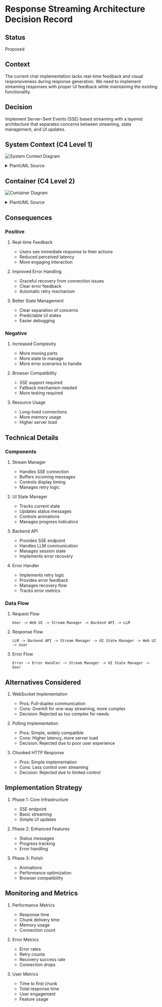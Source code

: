 # Response Streaming Architecture Decision Record

## Status
Proposed

## Context
The current chat implementation lacks real-time feedback and visual responsiveness during response generation. We need to implement streaming responses with proper UI feedback while maintaining the existing functionality.

## Decision
Implement Server-Sent Events (SSE) based streaming with a layered architecture that separates concerns between streaming, state management, and UI updates.

## System Context (C4 Level 1)

![System Context Diagram](images/streaming_context.png)

<details>
<summary>PlantUML Source</summary>

```plantuml
!include https://raw.githubusercontent.com/plantuml-stdlib/C4-PlantUML/master/C4_Context.puml

LAYOUT_WITH_LEGEND()

title System Context diagram for Response Streaming

Person(user, "End User", "A user interacting with the chat interface")

System(smail, "SMAIL Chat System", "Provides streaming chat interface with real-time feedback")

System_Ext(ollama, "Ollama LLM", "Local LLM providing streaming responses")

Rel(user, smail, "Sends messages and views responses", "HTTP/SSE")
Rel(smail, ollama, "Streams prompts and receives responses", "HTTP/Streaming")
Rel_Back(smail, user, "Provides real-time feedback and responses", "SSE")
```
</details>

## Container (C4 Level 2)

![Container Diagram](images/streaming_container.png)

<details>
<summary>PlantUML Source</summary>

```plantuml
!include https://raw.githubusercontent.com/plantuml-stdlib/C4-PlantUML/master/C4_Container.puml

LAYOUT_WITH_LEGEND()

title Container diagram for Response Streaming

Person(user, "End User", "A user interacting with the chat interface")

System_Boundary(smail, "SMAIL Chat System") {
    Container(web_ui, "Web Interface", "HTML, JavaScript", "Provides streaming chat UI with status updates and controls")
    
    Container(stream_manager, "Stream Manager", "JavaScript Class", "Handles SSE connection and message buffering")
    
    Container(ui_state, "UI State Manager", "JavaScript Class", "Manages UI states and animations")
    
    Container(backend_api, "Backend API", "FastAPI", "Provides streaming endpoints and handles LLM communication")
    
    Container(error_handler, "Error Handler", "Python/JavaScript", "Manages error recovery and retries")
    
    ContainerDb(session_store, "Session Store", "JSON", "Stores conversation history and state")
}

System_Ext(ollama, "Ollama LLM", "Provides streaming response generation")

Rel(user, web_ui, "Interacts with", "HTTPS")
Rel(web_ui, stream_manager, "Initiates streaming", "JavaScript")
Rel(stream_manager, ui_state, "Updates UI state", "JavaScript")
Rel(stream_manager, backend_api, "Connects to", "SSE")
Rel(backend_api, ollama, "Streams prompts", "HTTP")
Rel_Back(ollama, backend_api, "Returns chunks", "HTTP")
Rel(backend_api, session_store, "Stores/retrieves", "JSON")
Rel(error_handler, stream_manager, "Manages retries", "JavaScript")
Rel(error_handler, backend_api, "Handles errors", "HTTP")
```
</details>

## Consequences

### Positive
1. Real-time Feedback
   - Users see immediate response to their actions
   - Reduced perceived latency
   - More engaging interaction

2. Improved Error Handling
   - Graceful recovery from connection issues
   - Clear error feedback
   - Automatic retry mechanism

3. Better State Management
   - Clear separation of concerns
   - Predictable UI states
   - Easier debugging

### Negative
1. Increased Complexity
   - More moving parts
   - More state to manage
   - More error scenarios to handle

2. Browser Compatibility
   - SSE support required
   - Fallback mechanism needed
   - More testing required

3. Resource Usage
   - Long-lived connections
   - More memory usage
   - Higher server load

## Technical Details

### Components

1. Stream Manager
   - Handles SSE connection
   - Buffers incoming messages
   - Controls display timing
   - Manages retry logic

2. UI State Manager
   - Tracks current state
   - Updates status messages
   - Controls animations
   - Manages progress indicators

3. Backend API
   - Provides SSE endpoint
   - Handles LLM communication
   - Manages session state
   - Implements error recovery

4. Error Handler
   - Implements retry logic
   - Provides error feedback
   - Manages recovery flow
   - Tracks error metrics

### Data Flow

1. Request Flow
   ```
   User -> Web UI -> Stream Manager -> Backend API -> LLM
   ```

2. Response Flow
   ```
   LLM -> Backend API -> Stream Manager -> UI State Manager -> Web UI -> User
   ```

3. Error Flow
   ```
   Error -> Error Handler -> Stream Manager -> UI State Manager -> User
   ```

## Alternatives Considered

1. WebSocket Implementation
   - Pros: Full-duplex communication
   - Cons: Overkill for one-way streaming, more complex
   - Decision: Rejected as too complex for needs

2. Polling Implementation
   - Pros: Simple, widely compatible
   - Cons: Higher latency, more server load
   - Decision: Rejected due to poor user experience

3. Chunked HTTP Response
   - Pros: Simple implementation
   - Cons: Less control over streaming
   - Decision: Rejected due to limited control

## Implementation Strategy

1. Phase 1: Core Infrastructure
   - SSE endpoint
   - Basic streaming
   - Simple UI updates

2. Phase 2: Enhanced Features
   - Status messages
   - Progress tracking
   - Error handling

3. Phase 3: Polish
   - Animations
   - Performance optimization
   - Browser compatibility

## Monitoring and Metrics

1. Performance Metrics
   - Response time
   - Chunk delivery time
   - Memory usage
   - Connection count

2. Error Metrics
   - Error rates
   - Retry counts
   - Recovery success rate
   - Connection drops

3. User Metrics
   - Time to first chunk
   - Total response time
   - User engagement
   - Feature usage 